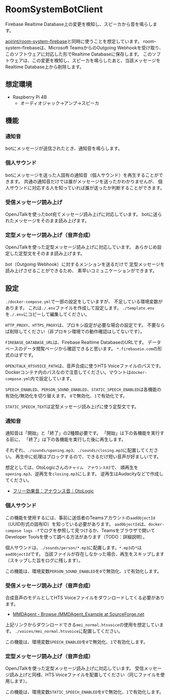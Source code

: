 # RoomSystemBotClient
Firebase Realtime Database上の変更を検知し、スピーカから音を鳴らします。

[aoirint/room-system-firebase](https://github.com/aoirint/room-system-firebase)と同時に使うことを想定しています。
room-system-firebaseは、Microsoft TeamsからのOutgoing Webhookを受け取り、このソフトウェアに対応した形でRealtime Databaseに保存します。
このソフトウェアは、この変更を検知し、スピーカを鳴らしたあと、当該メッセージをRealtime Database上から削除します。


## 想定環境
- Raspberry Pi 4B
  - オーディオジャック→アンプ→スピーカ


## 機能
### 通知音
botにメッセージが送信されたとき、通知音を鳴らします。

### 個人サウンド
botにメッセージを送った人固有の通知音（個人サウンド）を再生することができます。
共通の通知音だけでは誰がメッセージを送ったかわかりませんが、
個人サウンドに対応する人を知っていれば誰が送ったか判断することができます。

### 受信メッセージ読み上げ
OpenJTalkを使ったbot宛てメッセージ読み上げに対応しています。
botに送られたメッセージをそのまま読み上げます。

### 定型メッセージ読み上げ（音声合成）
OpenJTalkを使った定型メッセージ読み上げに対応しています。
あらかじめ設定した定型文をそのまま読み上げます。

bot（Outgoing Webhook）に対するメンションを送るだけで
定型メッセージを読み上げさせることができるため、
素早いコミュニケーションができます。


## 設定
`./docker-compose.yml`で一部の設定をしていますが、
不足している環境変数があります。
これは`./.env`ファイルを作成して設定します。
`./template.env`を`./.env`にコピーして編集してください。

`HTTP_PROXY`、`HTTPS_PROXY`は、プロキシ設定が必要な場合の設定です。
不要ならば削除してください（非プロキシ環境での動作確認はしてないです）。

`FIREBASE_DATABASE_URL`は、Firebase Realtime DatabaseのURLです。
データベースのデータ閲覧ページから確認できると思います。
`*.firebaseio.com`の形式のはずです。

`OPENJTALK_HTSVOICE_PATH`は、音声合成に使うHTS Voiceファイルのパスです。
Dockerコンテナ内のパスなので注意してください。マウントは`docker-compose.yml`内で設定しています。

`SPEECH_ENABLED`、`PERSON_SOUND_ENABLED`、`STATIC_SPEECH_ENABLED`は各機能の有効化/無効化を切り替えます。
`0`で無効化、`1`で有効化です。

`STATIC_SPEECH_TEXT`は定型メッセージ読み上げに使う定型文です。


### 通知音
通知音は「開始」と「終了」の2種類必要です。
「開始」は下の各機能を実行する前に、
「終了」は下の各機能を実行した後に再生します。

それぞれ、`./sounds/opening.mp3`、`./sounds/closing.mp3`に配置してください。
再生中に処理はブロックするので、できるだけ短い音声が好ましいです。

想定としては、OtoLogicさんの`チャイム　アナウンス03`で、
順再生を`opening.mp3`、逆再生を`closing.mp3`にします。
逆再生はAudacityなどで作成してください。

- [フリー効果音：アナウンス音｜OtoLogic](https://otologic.jp/free/se/announce01.html)

### 個人サウンド
この機能を使用するには、事前に送信者のTeamsアカウントの`aadObjectId`（UUID形式の固有ID）を知っている必要があります。
`aadObjectId`は、`docker-compose logs -f`でログを参照して見つけるか、Teamsをブラウザで開いてDeveloper Toolsを使って調べる方法があります（TODO：詳細説明）。

個人サウンドは、`./sounds/person/*.mp3`に配置します。`*.mp3`の`*`は`aadObjectId`です。
当該ファイルが存在しなかった場合、再生をスキップします（スキップした旨をログに残します）。

この機能は、環境変数`PERSON_SOUND_ENABLED`を`0`で無効化、`1`で有効化します。


### 受信メッセージ読み上げ（音声合成）
合成音声のモデルとしてHTS Voiceファイルをダウンロードしてくる必要があります。

- [MMDAgent - Browse /MMDAgent_Example at SourceForge.net](https://sourceforge.net/projects/mmdagent/files/MMDAgent_Example/)

上記リンクからダウンロードできる`mei_normal.htsvoice`の使用を想定しています。
`./voices/mei_normal.htsvoice`に配置してください。

この機能は、環境変数`SPEECH_ENABLED`を`0`で無効化、`1`で有効化します。


### 定型メッセージ読み上げ（音声合成）
OpenJTalkを使った定型メッセージ読み上げに対応しています。
受信メッセージ読み上げと同様、HTS Voiceファイルを配置してください（同じファイルを使用します）。

この機能は、環境変数`STATIC_SPEECH_ENABLED`を`0`で無効化、`1`で有効化します。
